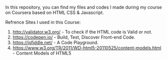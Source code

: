 In this repository, you can find my files and codes I made during my course on Coursera based on HTML CSS & Javascript.

Refrence Sites I used in this Course:

1. http://validator.w3.org/ - To check if the HTML code is Valid or not.
2. https://codepen.io/ - Build, Test, Discover Front-end Code.
3. https://jsfiddle.net/ - A Code Playground.
4. https://www.w3.org/TR/2011/WD-html5-20110525/content-models.html - Content Models of HTML5
